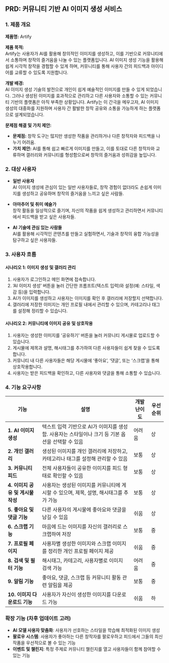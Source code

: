 ## PRD: 커뮤니티 기반 AI 이미지 생성 서비스

### 1. 제품 개요

**제품명:** Artify

**제품 목적:**  
Artify는 사용자가 AI를 활용해 창의적인 이미지를 생성하고, 이를 기반으로 커뮤니티에서 소통하며 창작의 즐거움을 나눌 수 있는 플랫폼입니다. AI 이미지 생성 기능을 활용해 쉽게 시각적 창작을 경험할 수 있게 하며, 커뮤니티를 통해 사용자 간의 피드백과 아이디어를 교류할 수 있도록 지원합니다.

**개발 배경:**  
AI 이미지 생성 기술의 발전으로 개인이 쉽게 예술적인 이미지를 만들 수 있게 되었습니다. 그러나 생성된 이미지를 효과적으로 관리하고 다른 사용자와 소통할 수 있는 커뮤니티 기반의 플랫폼은 아직 부족한 상황입니다. Artify는 이 간극을 메우고자, AI 이미지 생성의 대중화를 지원하며 사용자 간 활발한 창작 공유와 소통을 가능하게 하는 플랫폼으로 설계되었습니다.

**문제점 해결 및 가치 제안:**  
- **문제점:** 창작 도구는 많지만 생성한 작품을 관리하거나 다른 창작자와 피드백을 나누기 어려움.
- **가치 제안:** AI를 통해 쉽고 빠르게 이미지를 만들고, 이를 토대로 다른 창작자와 교류하며 갤러리와 커뮤니티를 형성함으로써 창작의 즐거움과 성취감을 높입니다.

### 2. 대상 사용자

- **일반 사용자**  
  AI 이미지 생성에 관심이 있는 일반 사용자들로, 창작 경험이 없더라도 손쉽게 이미지를 생성하고 공유하며 창작의 즐거움을 느끼고 싶은 사람들.
  
- **아마추어 및 취미 예술가**  
  창작 활동을 일상적으로 즐기며, 자신의 작품을 쉽게 생성하고 관리하면서 커뮤니티에서 피드백을 받고 싶은 사용자들.
  
- **AI 기술에 관심 있는 사람들**  
  AI를 활용해 시각적인 콘텐츠를 만들고 실험하면서, 기술과 창작의 융합 가능성을 탐구하고 싶은 사용자들.

### 3. 사용자 흐름

#### 시나리오 1: 이미지 생성 및 갤러리 관리
1. 사용자가 로그인하고 메인 화면에 접속합니다.
2. ‘AI 이미지 생성’ 버튼을 눌러 간단한 프롬프트(텍스트 입력)와 설정(예: 스타일, 색감 등)을 입력합니다.
3. AI가 이미지를 생성하고 사용자는 이미지를 확인 후 갤러리에 저장할지 선택합니다.
4. 갤러리에 저장한 이미지는 개인 프로필 내에서 관리할 수 있으며, 카테고리나 태그를 설정해 정리할 수 있습니다.

#### 시나리오 2: 커뮤니티에 이미지 공유 및 상호작용
1. 사용자는 생성한 이미지를 ‘공유하기’ 버튼을 눌러 커뮤니티 게시물로 업로드할 수 있습니다.
2. 게시물에 제목과 설명, 해시태그를 추가하여 다른 사용자들이 쉽게 찾을 수 있도록 합니다.
3. 커뮤니티 내 다른 사용자들은 해당 게시물에 ‘좋아요’, ‘댓글’, 또는 ‘스크랩’을 통해 상호작용합니다.
4. 사용자는 받은 피드백을 확인하고, 다른 사용자와 댓글을 통해 소통할 수 있습니다.

### 4. 기능 요구사항

| 기능 | 설명 | 개발 난이도 | 우선순위 |
|------|------|-------------|----------|
| **1. AI 이미지 생성** | 텍스트 입력 기반으로 AI가 이미지를 생성함. 사용자는 스타일이나 크기 등 기본 옵션을 선택할 수 있음 | 어려움 | 상 |
| **2. 개인 갤러리** | 생성된 이미지를 개인 갤러리에 저장하고, 카테고리나 태그를 설정해 관리할 수 있음 | 보통 | 상 |
| **3. 커뮤니티 피드** | 전체 사용자들이 공유한 이미지를 피드 형태로 확인할 수 있음 | 보통 | 상 |
| **4. 이미지 공유 및 게시물 작성** | 사용자는 생성된 이미지를 커뮤니티에 게시할 수 있으며, 제목, 설명, 해시태그를 추가 가능 | 보통 | 상 |
| **5. 좋아요 및 댓글 기능** | 다른 사용자의 게시물에 좋아요와 댓글을 남길 수 있음 | 쉬움 | 상 |
| **6. 스크랩 기능** | 마음에 드는 이미지를 자신의 갤러리로 스크랩하여 저장 | 보통 | 중 |
| **7. 프로필 페이지** | 사용자별 생성한 이미지와 스크랩 이미지를 정리한 개인 프로필 페이지 제공 | 쉬움 | 중 |
| **8. 검색 및 필터 기능** | 해시태그, 카테고리, 사용자별로 이미지 검색 가능 | 어려움 | 중 |
| **9. 알림 기능** | 좋아요, 댓글, 스크랩 등 커뮤니티 활동 관련 알림을 제공 | 보통 | 중 |
| **10. 이미지 다운로드 기능** | 사용자가 자신이 생성한 이미지를 다운로드 가능 | 쉬움 | 하 |

### 확장 기능 (차후 업데이트 고려)

- **AI 모델 사용자 맞춤화**: 사용자가 선호하는 스타일을 학습해 최적화된 이미지 생성
- **팔로우 시스템**: 사용자가 좋아하는 다른 창작자를 팔로우하고 피드에서 그들의 최신 작품을 우선적으로 볼 수 있는 기능
- **이벤트 및 챌린지**: 특정 주제로 커뮤니티 챌린지를 열고 사용자들이 함께 참여할 수 있는 기능